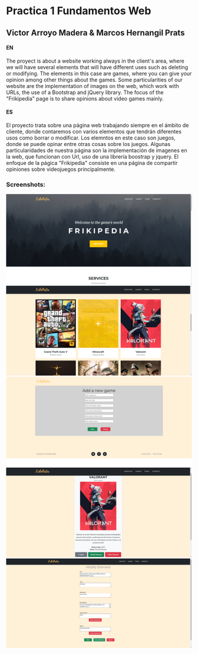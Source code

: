 # Practica 1 Fundamentos Web
## Victor Arroyo Madera & Marcos Hernangil Prats

#### EN
The proyect is about a website working always in the client's area, where we will have several elements that will have different uses such as deleting or modifying. The elements in this case are games, where you can give your opinion among other things about the games.
Some particularities of our website are the implementation of images on the web, which work with URLs, the use of a Bootstrap and jQuery library.
The focus of the "Frikipedia" page is to share opinions about video games mainly.

#### ES
El proyecto trata sobre una página web trabajando siempre en el ámbito de cliente, donde contaremos con varios elementos que tendrán diferentes usos como borrar o modificar. Los elemntos en este caso son juegos, donde se puede opinar entre otras cosas sobre los juegos. 
Algunas particularidades de nuestra página son la implementación de imagenes en la web, que funcionan con Url, uso de una librería boostrap y jquery.
El enfoque de la págica "Frikipedia" consiste en una página de compartir opiniones sobre videojuegos principalmente. 


### Screenshots:

![Alt text](/img/screenshot1.png)
![Alt text](/img/screenshot2.png)
![Alt text](/img/screenshot3.png)
![Alt text](/img/screenshot4.png)
![Alt text](/img/screenshot5.png)
